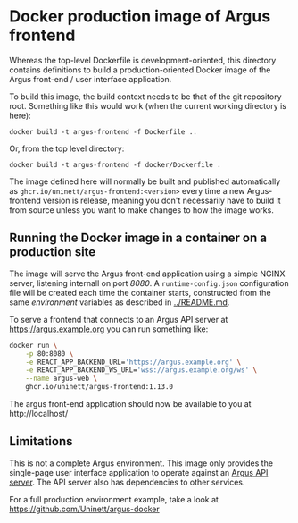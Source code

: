# Docker production image of Argus frontend

Whereas the top-level Dockerfile is development-oriented, this directory
contains definitions to build a production-oriented Docker image of the Argus
front-end / user interface application.

To build this image, the build context needs to be that of the git repository
root. Something like this would work (when the current working directory is
here):

```shell
docker build -t argus-frontend -f Dockerfile ..
```

Or, from the top level directory:

```shell
docker build -t argus-frontend -f docker/Dockerfile .
```

The image defined here will normally be built and published automatically as
`ghcr.io/uninett/argus-frontend:<version>` every time a new Argus-frontend
version is release, meaning you don't necessarily have to build it from source
unless you want to make changes to how the image works.

## Running the Docker image in a container on a production site

The image will serve the Argus front-end application using a simple NGINX
server, listening internall on port *8080*.  A `runtime-config.json`
configuration file will be created each time the container starts, constructed
from the same *environment* variables as described in
[../README.md](../README.md).

To serve a frontend that connects to an Argus API server at
https://argus.example.org you can run something like:

```sh
docker run \
    -p 80:8080 \
    -e REACT_APP_BACKEND_URL='https://argus.example.org' \
    -e REACT_APP_BACKEND_WS_URL='wss://argus.example.org/ws' \
    --name argus-web \
    ghcr.io/uninett/argus-frontend:1.13.0
```

The argus front-end application should now be available to you at
http://localhost/


## Limitations

This is not a complete Argus environment.  This image only provides the
single-page user interface application to operate against an [Argus API
server](https://github.com/Uninett/Argus). The API server also has dependencies
to other services.

For a full production environment example, take a look at
https://github.com/Uninett/argus-docker
